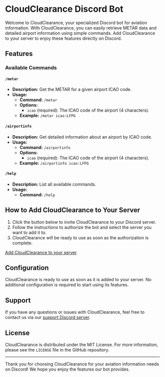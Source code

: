 # CloudClearance Discord Bot

Welcome to CloudClearance, your specialized Discord bot for aviation information. With CloudClearance, you can easily retrieve METAR data and detailed airport information using simple commands. Add CloudClearance to your server to enjoy these features directly on Discord.

## Features

### Available Commands

#### `/metar`
- **Description:** Get the METAR for a given airport ICAO code.
- **Usage:**
  - **Command:** `/metar`
  - **Options:**
    - `icao` (required): The ICAO code of the airport (4 characters).
  - **Example:** `/metar icao:LFPG`

#### `/airportinfo`
- **Description:** Get detailed information about an airport by ICAO code.
- **Usage:**
  - **Command:** `/airportinfo`
  - **Options:**
    - `icao` (required): The ICAO code of the airport (4 characters).
  - **Example:** `/airportinfo icao:LFPG`

#### `/help`
- **Description:** List all available commands.
- **Usage:**
  - **Command:** `/help`

## How to Add CloudClearance to Your Server

1. Click the button below to invite CloudClearance to your Discord server.
2. Follow the instructions to authorize the bot and select the server you want to add it to.
3. CloudClearance will be ready to use as soon as the authorization is complete.

[Add CloudClearance to your server](https://czelflo.github.io/CloudClearance/)

## Configuration

CloudClearance is ready to use as soon as it is added to your server. No additional configuration is required to start using its features.

## Support

If you have any questions or issues with CloudClearance, feel free to contact us via our [support Discord server](https://discord.gg/YOUR_SUPPORT_SERVER).

## License

CloudClearance is distributed under the MIT License. For more information, please see the `LICENSE` file in the GitHub repository.

---

Thank you for choosing CloudClearance for your aviation information needs on Discord! We hope you enjoy the features our bot provides.
